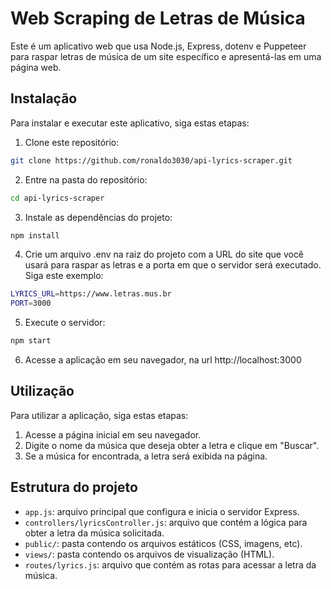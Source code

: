 # Web Scraping de Letras de Música
Este é um aplicativo web que usa Node.js, Express, dotenv e Puppeteer para raspar letras de música de um site específico e apresentá-las em uma página web.
## Instalação
Para instalar e executar este aplicativo, siga estas etapas:

1. Clone este repositório:
```sh 
git clone https://github.com/ronaldo3030/api-lyrics-scraper.git
```
2. Entre na pasta do repositório:
```sh 
cd api-lyrics-scraper
```
3. Instale as dependências do projeto:
```sh 
npm install
```
4. Crie um arquivo .env na raiz do projeto com a URL do site que você usará para raspar as letras e a porta em que o servidor será executado. Siga este exemplo:
```sh
LYRICS_URL=https://www.letras.mus.br
PORT=3000
```
5. Execute o servidor:
```sh
npm start
```
6. Acesse a aplicação em seu navegador, na url http://localhost:3000
## Utilização
Para utilizar a aplicação, siga estas etapas:
1. Acesse a página inicial em seu navegador.
2. Digite o nome da música que deseja obter a letra e clique em "Buscar".
3. Se a música for encontrada, a letra será exibida na página.
## Estrutura do projeto
* `app.js`: arquivo principal que configura e inicia o servidor Express.
* `controllers/lyricsController.js`: arquivo que contém a lógica para obter a letra da música solicitada.
* `public/`: pasta contendo os arquivos estáticos (CSS, imagens, etc).
* `views/`: pasta contendo os arquivos de visualização (HTML).
* `routes/lyrics.js`: arquivo que contém as rotas para acessar a letra da música.
